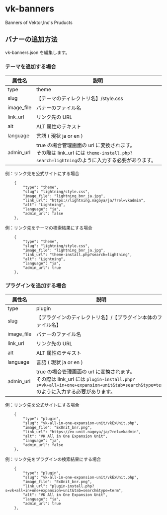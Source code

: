 # vk-banners
Banners of Vektor,Inc's Pruducts 

## バナーの追加方法
vk-banners.json を編集します。
### テーマを追加する場合

|  属性名 | 説明 |
| --- | --- |
|  type  | theme  |
|  slug  | 【テーマのディレクトリ名】/style.css  |
|  image_file  | バナーのファイル名  |
|  link_url  | リンク先の URL  |
|  alt  | ALT 属性のテキスト |
|  language  | 言語 ( 現状 ja or en )  |
|  admin_url  | true の場合管理画面の url に変換されます。<br>その際は link_url には ```theme-install.php?search=lightning```のように入力する必要があります。 |

例：リンク先を公式サイトにする場合

```
	{
		"type": "theme",
		"slug": "lightning/style.css",
		"image_file": "lightning_bnr_ja.jpg",
		"link_url": "https://lightning.nagoya/ja/?rel=vkadmin",
		"alt": "Lightning",
		"language": "ja",
		"admin_url": false
	},
```

例：リンク先をテーマの検索結果にする場合

```
	{
		"type": "theme",
		"slug": "lightning/style.css",
		"image_file": "lightning_bnr_ja.jpg",
		"link_url": "theme-install.php?search=lightning",
		"alt": "Lightning",
		"language": "ja",
		"admin_url": true
	},
```

### プラグインを追加する場合

|  属性名 | 説明 |
| --- | --- |
|  type  | plugin  |
|  slug  | 【プラグインのディレクトリ名】/【プラグイン本体のファイル名】   |
|  image_file  | バナーのファイル名  |
|  link_url  | リンク先の URL  |
|  alt  | ALT 属性のテキスト |
|  language  | 言語 ( 現状 ja or en )  |
|  admin_url  | true の場合管理画面の url に変換されます。<br>その際は link_url には ```plugin-install.php?s=vk+all+in+one+expansion+unit&tab=search&type=term```のように入力する必要があります。 |


例：リンク先を公式サイトにする場合

```
	{
		"type": "plugin",
		"slug": "vk-all-in-one-expansion-unit/vkExUnit.php",
		"image_file": "ExUnit_bnr.png",
		"link_url": "https://ex-unit.nagoya/ja/?rel=vkadmin",
		"alt": "VK All in One Expansion Unit",
		"language": "ja",
		"admin_url": false
	},
```

例：リンク先をプラグインの検索結果にする場合

```
	{
		"type": "plugin",
		"slug": "vk-all-in-one-expansion-unit/vkExUnit.php",
		"image_file": "ExUnit_bnr.png",
		"link_url": "plugin-install.php?s=vk+all+in+one+expansion+unit&tab=search&type=term",
		"alt": "VK All in One Expansion Unit",
		"language": "ja",
		"admin_url": true
	},
```

